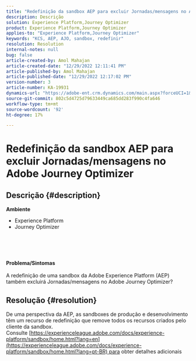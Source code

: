 ```yaml
---
title: "Redefinição da sandbox AEP para excluir Jornadas/mensagens no Adobe Journey Optimizer"
description: Descrição
solution: Experience Platform,Journey Optimizer
product: Experience Platform,Journey Optimizer
applies-to: "Experience Platform,Journey Optimizer"
keywords: "KCS, AEP, AJO, sandbox, redefinir"
resolution: Resolution
internal-notes: null
bug: false
article-created-by: Amol Mahajan
article-created-date: "12/29/2022 12:11:41 PM"
article-published-by: Amol Mahajan
article-published-date: "12/29/2022 12:17:02 PM"
version-number: 3
article-number: KA-19931
dynamics-url: "https://adobe-ent.crm.dynamics.com/main.aspx?forceUCI=1&pagetype=entityrecord&etn=knowledgearticle&id=eaa69cf2-7187-ed11-81ac-6045bd006704"
source-git-commit: 802c5d4725d79633449ca685dd283f990c4fa646
workflow-type: tm+mt
source-wordcount: '92'
ht-degree: 17%

---
```


# Redefinição da sandbox AEP para excluir Jornadas/mensagens no Adobe Journey Optimizer

## Descrição {#description}

<b>Ambiente</b>
- Experience Platform
- Journey Optimizer

<br><br> <br><br><b>Problema/Sintomas</b><br><br>A redefinição de uma sandbox da Adobe Experience Platform (AEP) também excluirá Jornadas/mensagens no Adobe Journey Optimizer?<br>

## Resolução {#resolution}

De uma perspectiva da AEP, as sandboxes de produção e desenvolvimento têm um recurso de redefinição que remove todos os recursos criados pelo cliente da sandbox.<br>
Consulte [https://experienceleague.adobe.com/docs/experience-platform/sandbox/home.html?lang=en](https://experienceleague.adobe.com/docs/experience-platform/sandbox/home.html?lang=pt-BR) para obter detalhes adicionais
